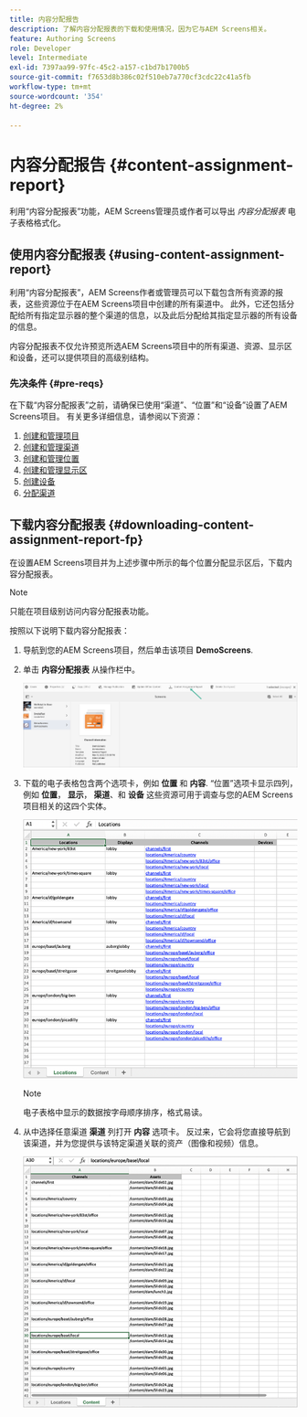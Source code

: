 ```yaml
---
title: 内容分配报告
description: 了解内容分配报表的下载和使用情况，因为它与AEM Screens相关。
feature: Authoring Screens
role: Developer
level: Intermediate
exl-id: 7397aa99-97fc-45c2-a157-c1bd7b1700b5
source-git-commit: f7653d8b386c02f510eb7a770cf3cdc22c41a5fb
workflow-type: tm+mt
source-wordcount: '354'
ht-degree: 2%

---
```


# 内容分配报告 {#content-assignment-report}

利用“内容分配报表”功能，AEM Screens管理员或作者可以导出 *内容分配报表* 电子表格格式化。

## 使用内容分配报表 {#using-content-assignment-report}

利用“内容分配报表”，AEM Screens作者或管理员可以下载包含所有资源的报表，这些资源位于在AEM Screens项目中创建的所有渠道中。 此外，它还包括分配给所有指定显示器的整个渠道的信息，以及此后分配给其指定显示器的所有设备的信息。

内容分配报表不仅允许预览所选AEM Screens项目中的所有渠道、资源、显示区和设备，还可以提供项目的高级别结构。


### 先决条件 {#pre-reqs}

在下载“内容分配报表”之前，请确保已使用“渠道”、“位置”和“设备”设置了AEM Screens项目。
有关更多详细信息，请参阅以下资源：

1. [创建和管理项目](/help/user-guide/creating-a-screens-project.md)
1. [创建和管理渠道](/help/user-guide/managing-channels.md)
1. [创建和管理位置](/help/user-guide/managing-locations.md)
1. [创建和管理显示区](/help/user-guide/managing-displays.md)
1. [创建设备](/help/user-guide/managing-devices.md)
1. [分配渠道](/help/user-guide/channel-assignment-latest-fp.md)


## 下载内容分配报表 {#downloading-content-assignment-report-fp}

在设置AEM Screens项目并为上述步骤中所示的每个位置分配显示区后，下载内容分配报表。

>[!NOTE]
>只能在项目级别访问内容分配报表功能。

按照以下说明下载内容分配报表：

1. 导航到您的AEM Screens项目，然后单击该项目 **DemoScreens**.

1. 单击 **内容分配报表** 从操作栏中。

   ![图像](/help/user-guide/assets/content-assignment-report/can-download.png)

1. 下载的电子表格包含两个选项卡，例如 **位置** 和 **内容**. “位置”选项卡显示四列，例如 **位置**， **显示**， **渠道**、和 **设备** 这些资源可用于调查与您的AEM Screens项目相关的这四个实体。

   ![图像](/help/user-guide/assets/content-assignment-report/report-sheet1.png)

   >[!NOTE]
   >电子表格中显示的数据按字母顺序排序，格式易读。

1. 从中选择任意渠道 **渠道** 列打开 **内容** 选项卡。 反过来，它会将您直接导航到该渠道，并为您提供与该特定渠道关联的资产（图像和视频）信息。

   ![图像](/help/user-guide/assets/content-assignment-report/report-sheet2.png)
